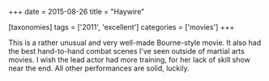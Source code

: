 +++
date = 2015-08-26
title = "Haywire"

[taxonomies]
tags = ['2011', 'excellent']
categories = ['movies']
+++

This is a rather unusual and very well-made Bourne-style movie. It also
had the best hand-to-hand combat scenes I've seen outside of martial
arts movies. I wish the lead actor had more training, for her lack of
skill show near the end. All other performances are solid, luckily.
